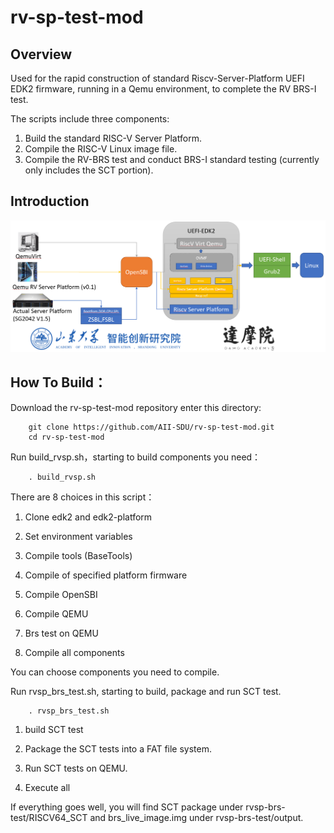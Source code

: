 # rv-sp-test-mod


## Overview

Used for the rapid construction of standard Riscv-Server-Platform UEFI EDK2 firmware, running in a Qemu environment, to complete the RV BRS-I test.

The scripts include three components:
1. Build the standard RISC-V Server Platform.
2. Compile the RISC-V Linux image file.
3. Compile the RV-BRS test and conduct BRS-I standard testing (currently only includes the SCT portion).

## Introduction

![alt text](image/image.png)

## How To Build：
Download the rv-sp-test-mod repository enter this directory:  

        git clone https://github.com/AII-SDU/rv-sp-test-mod.git  
        cd rv-sp-test-mod

Run build_rvsp.sh，starting to build components you need：

        . build_rvsp.sh  

There are 8 choices in this script：

1) Clone edk2 and edk2-platform

2) Set environment variables

3) Compile tools (BaseTools)

4) Compile of specified platform firmware

5) Compile OpenSBI

6) Compile QEMU

7) Brs test on QEMU

8) Compile all components

You can choose components you need to compile.

Run rvsp_brs_test.sh, starting to build, package and run SCT test.  

        . rvsp_brs_test.sh
1) build SCT test

2) Package the SCT tests into a FAT file system.

3) Run SCT tests on QEMU.

4) Execute all

If everything goes well, you will find SCT package under rvsp-brs-test/RISCV64_SCT
and brs_live_image.img under rvsp-brs-test/output.
